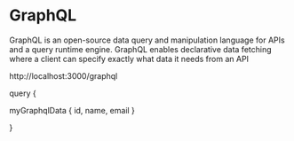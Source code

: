 # GraphQL
GraphQL is an open-source data query and manipulation language for APIs and a query runtime engine. GraphQL enables declarative data fetching where a client can specify exactly what data it needs from an API


http://localhost:3000/graphql

query {

  myGraphqlData 
  {
    id, name, email
  }
  
}
